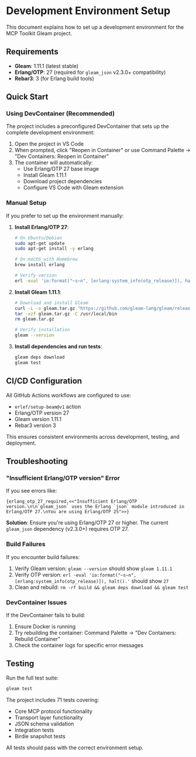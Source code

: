 # Development Environment Setup

This document explains how to set up a development environment for the MCP Toolkit Gleam project.

## Requirements

- **Gleam**: 1.11.1 (latest stable)
- **Erlang/OTP**: 27 (required for `gleam_json` v2.3.0+ compatibility)
- **Rebar3**: 3 (for Erlang build tools)

## Quick Start

### Using DevContainer (Recommended)

The project includes a preconfigured DevContainer that sets up the complete development environment:

1. Open the project in VS Code
2. When prompted, click "Reopen in Container" or use Command Palette → "Dev Containers: Reopen in Container"
3. The container will automatically:
   - Use Erlang/OTP 27 base image
   - Install Gleam 1.11.1
   - Download project dependencies
   - Configure VS Code with Gleam extension

### Manual Setup

If you prefer to set up the environment manually:

1. **Install Erlang/OTP 27**:
   ```bash
   # On Ubuntu/Debian
   sudo apt-get update
   sudo apt-get install -y erlang

   # On macOS with Homebrew
   brew install erlang

   # Verify version
   erl -eval 'io:format("~s~n", [erlang:system_info(otp_release)]), halt().'
   ```

2. **Install Gleam 1.11.1**:
   ```bash
   # Download and install Gleam
   curl -L -o gleam.tar.gz "https://github.com/gleam-lang/gleam/releases/download/v1.11.1/gleam-v1.11.1-x86_64-unknown-linux-musl.tar.gz"
   tar -xzf gleam.tar.gz -C /usr/local/bin
   rm gleam.tar.gz

   # Verify installation
   gleam --version
   ```

3. **Install dependencies and run tests**:
   ```bash
   gleam deps download
   gleam test
   ```

## CI/CD Configuration

All GitHub Actions workflows are configured to use:
- `erlef/setup-beam@v1` action
- Erlang/OTP version 27
- Gleam version 1.11.1
- Rebar3 version 3

This ensures consistent environments across development, testing, and deployment.

## Troubleshooting

### "Insufficient Erlang/OTP version" Error

If you see errors like:
```
{erlang_otp_27_required,<<"Insufficient Erlang/OTP version.\n\n`gleam_json` uses the Erlang `json` module introduced in Erlang/OTP 27.\nYou are using Erlang/OTP 25">>}
```

**Solution**: Ensure you're using Erlang/OTP 27 or higher. The current `gleam_json` dependency (v2.3.0+) requires OTP 27.

### Build Failures

If you encounter build failures:

1. Verify Gleam version: `gleam --version` should show `gleam 1.11.1`
2. Verify OTP version: `erl -eval 'io:format("~s~n", [erlang:system_info(otp_release)]), halt().'` should show `27`
3. Clean and rebuild: `rm -rf build && gleam deps download && gleam test`

### DevContainer Issues

If the DevContainer fails to build:
1. Ensure Docker is running
2. Try rebuilding the container: Command Palette → "Dev Containers: Rebuild Container"
3. Check the container logs for specific error messages

## Testing

Run the full test suite:
```bash
gleam test
```

The project includes 71 tests covering:
- Core MCP protocol functionality
- Transport layer functionality  
- JSON schema validation
- Integration tests
- Birdie snapshot tests

All tests should pass with the correct environment setup.